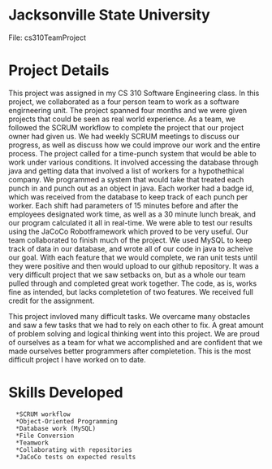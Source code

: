 # Jacksonville State University
  File: cs310TeamProject

# Project Details
This project was assigned in my CS 310 Software Engineering class. In this project, we collaborated as a four person team to work as a software engirneering unit. The project spanned four months and we were given projects that could be seen as real world experience. As a team, we followed the SCRUM workflow to complete the project that our project owner had given us. We had weekly SCRUM meetings to discuss our progress, as well as discuss how we could improve our work and the entire process. The project called for a time-punch system that would be able to work under various conditions. It involved accessing the database through java and getting data that involved a list of workers for a hypothethical company. We programmed a system that would take that treated each punch in and punch out as an object in java. Each worker had a badge id, which was received from the database to keep track of each punch per worker. Each shift had parameters of 15 minutes before and after the employees designated work time, as well as a 30 minute lunch break, and our program calculated it all in real-time. We were able to test our results using the JaCoCo Robotframework which proved to be very useful.  Our team collaborated to finish much of the project. We used MySQL to keep track of data in our database, and wrote all of our code in java to acheive our goal. With each feature that we would complete, we ran unit tests until they were positive and then would upload to our github repository. It was a very difficult project that we saw setbacks on, but as a whole our team pulled through and completed great work together. The code, as is, works fine as intended, but lacks completetion of two features. We received full credit for the assignment. 

This project invloved many difficult tasks. We overcame many obstacles and saw a few tasks that we had to rely on each other to fix. A great amount of problem solving and logical thinking went into this project. We are proud of ourselves as a team for what we accomplished and are confident that we made ourselves better programmers after completetion. This is the most difficult project I have worked on to date.
# Skills Developed 
      *SCRUM workflow
      *Object-Oriented Programming
      *Database work (MySQL)
      *File Conversion
      *Teamwork 
      *Collaborating with repositories
      *JaCoCo tests on expected results
